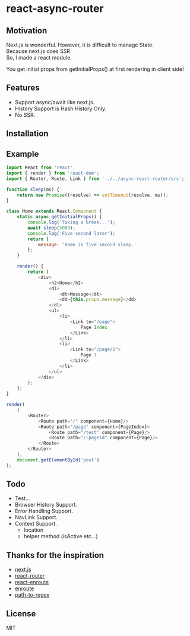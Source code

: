 # react-async-router

## Motivation
Next.js is wonderful. However, it is difficult to manage State.   
Because next.js does SSR.  
So, I made a react module.

You get initial props from getInitialProps() at first rendering in client side!

## Features
+ Support async/await like next.js.
+ History Support is Hash History Only.
+ No SSR.

## Installation

## Example
```javascript
import React from 'react';
import { render } from 'react-dom';
import { Router, Route, Link } from '../../async-react-router/src';

function sleep(ms) {
    return new Promise((resolve) => setTimeout(resolve, ms));
}

class Home extends React.Component {
    static async getInitialProps() {
        console.log('Taking a break...');
        await sleep(5000);
        console.log('Five second later');
        return {
            message: 'Home is five second sleep.'
        };
    }

    render() {
        return (
            <div>
                <h2>Home</h2>
                <dl>
                    <dt>Message</dt>
                    <dd>{this.props.message}</dd>
                </dl>
                <ul>
                    <li>
                        <Link to="/page">
                            Page Index
                        </Link>
                    </li>
                    <li>
                        <Link to="/page/1">
                            Page 1
                        </Link>
                    </li>
                </ul>
            </div>
        );
    };
}

render(
    (
        <Router>
            <Route path="/" component={Home}/>
            <Route path="/page" component={PageIndex}>
                <Route path="/test" component={Page}/>
                <Route path="/:pageId" component={Page}/>
            </Route>
        </Router>
    ),
    document.getElementById('post')
);
```


## Todo
+ Test...
+ Browser History Support.
+ Error Handling Support.
+ NavLink Support.
+ Context Support.
     + location
     + helper method (isActive etc...)

## Thanks for the inspiration
+ [next.js](https://github.com/zeit/next.js/)
+ [react-router](https://github.com/ReactTraining/react-router)
+ [react-enroute](https://github.com/tj/react-enroute)
+ [enroute](https://github.com/lapwinglabs/enroute)
+ [path-to-regex](https://github.com/pillarjs/path-to-regexp)

## License

MIT